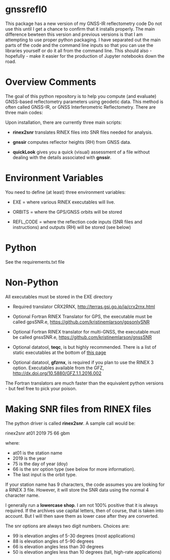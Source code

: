 # gnssrefl0
This package has a new version of my GNSS-IR reflectometry code
Do not use this until I get a chance to confirm that it installs properly.
The main difference bewteen this version and previous versions is that I am
attempting to use proper python packaging. I have separated out the main
parts of the code and the command line inputs so that you can use the libraries
yourself or do it all from the command line. This should also - hopefully - make
it easier for the production of Jupyter notebooks down the road. 

# Overview Comments

The goal of this python repository is to help you compute (and evaluate) GNSS-based
reflectometry parameters using geodetic data. This method is often
called GNSS-IR, or GNSS Interferometric Reflectometry. There are three main codes:


Upon installation, there are currently three main scripts:

* **rinex2snr** translates RINEX files into SNR files needed for analysis.

* **gnssir** computes reflector heights (RH) from GNSS data.

* **quickLook** gives you a quick (visual) assessment of a file without dealing
with the details associated with **gnssir**.


# Environment Variables 

You need to define (at least) three environment variables:

* EXE = where various RINEX executables will live.

* ORBITS = where the GPS/GNSS orbits will be stored

* REFL_CODE = where the reflection code inputs (SNR files and instructions) and outputs (RH)
will be stored (see below)

# Python
See the requirements.txt file

# Non-Python
All executables must be stored in the EXE directory

* Required translator CRX2RNX, http://terras.gsi.go.jp/ja/crx2rnx.html

* Optional Fortran RINEX Translator for GPS, the executable must be called gpsSNR.e, https://github.com/kristinemlarson/gpsonlySNR

* Optional Fortran RINEX translator for multi-GNSS, the executable must be called gnssSNR.e, https://github.com/kristinemlarson/gnssSNR


* Optional datatool, **teqc**, is but highly recommended.  There is a list of static executables at the
bottom of [this page](http://www.unavco.org/software/data-processing/teqc/teqc.html)

* Optional datatool, **gfzrnx**, is required if you plan to use the RINEX 3 option. Executables available from the GFZ,
http://dx.doi.org/10.5880/GFZ.1.1.2016.002

The Fortran translators are much faster than the equivalent python versions - but feel free to pick your poison.

# Making SNR files from RINEX files

The python driver is called **rinex2snr**. A sample call would be:


rinex2snr at01 2019 75 66 gbm

where:

* at01 is the station name
* 2019 is the year
* 75 is the day of year (doy)
* 66 is the snr option type (see below for more information).
* The last input is the orbit type.

If your station name has 9 characters, the code assumes you are looking for a
RINEX 3 file. However, it will store the SNR data using the normal
4 character name.

I generally run a **lowercase shop**. I am not 100% positive that it is always required. If the archives
use capital letters, then of course, that is taken into account.  But I will then save them as lower case
after they are converted.

The snr options are always two digit numbers.  Choices are:

* 99 is elevation angles of 5-30 degrees  (most applications)
* 88 is elevation angles of 5-90 degrees
* 66 is elevation angles less than 30 degrees
* 50 is elevation angles less than 10 degrees (tall, high-rate applications)


